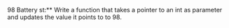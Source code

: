 98 Battery st:** Write a function that takes a pointer to an int as parameter and updates the value it points to to 98.
